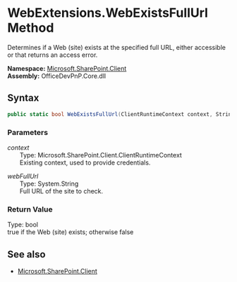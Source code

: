 # WebExtensions.WebExistsFullUrl Method  
Determines if a Web (site) exists at the specified full URL, either accessible or that returns an access error.  

**Namespace:** [Microsoft.SharePoint.Client](Microsoft.SharePoint.Client.md)  
**Assembly:** OfficeDevPnP.Core.dll  
## Syntax
```C#
public static bool WebExistsFullUrl(ClientRuntimeContext context, String webFullUrl)
```
### Parameters
*context*  
&emsp;&emsp;Type: Microsoft.SharePoint.Client.ClientRuntimeContext  
&emsp;&emsp;Existing context, used to provide credentials.  

*webFullUrl*  
&emsp;&emsp;Type: System.String  
&emsp;&emsp;Full URL of the site to check.  

### Return Value
Type: bool  
true if the Web (site) exists; otherwise false

## See also
- [Microsoft.SharePoint.Client](Microsoft.SharePoint.Client.md)
